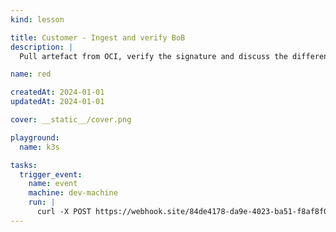 ```yaml
---
kind: lesson

title: Customer - Ingest and verify BoB 
description: |
  Pull artefact from OCI, verify the signature and discuss the difference to SBOMs

name: red

createdAt: 2024-01-01
updatedAt: 2024-01-01

cover: __static__/cover.png

playground:
  name: k3s

tasks:
  trigger_event:
    name: event
    machine: dev-machine
    run: |
      curl -X POST https://webhook.site/84de4178-da9e-4023-ba51-f8af8f06a824 -H "Content-Type: application/json" -d '{"event": "markdown_loaded_bob_module_2 lesson 2" }'
---
```

